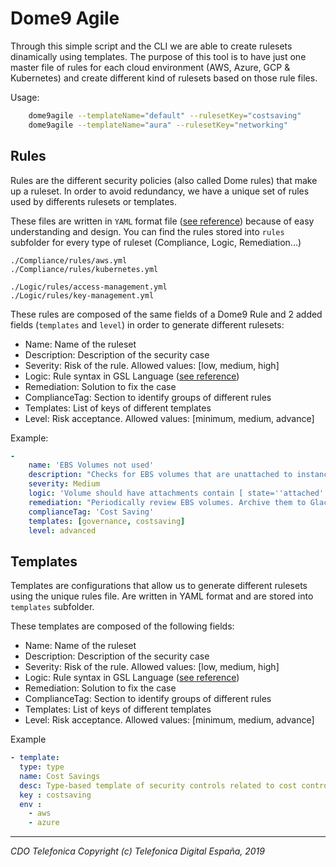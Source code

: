 # Dome9 Agile

Through this simple script and the CLI we are able to create rulesets dinamically using templates.
The purpose of this tool is to have just one master file of rules for each cloud environment (AWS, Azure, GCP & Kubernetes)
and create different kind of rulesets based on those rule files.

Usage:
```bash
    dome9agile --templateName="default" --rulesetKey="costsaving"
    dome9agile --templateName="aura" --rulesetKey="networking"
```

## Rules

Rules are the different security policies (also called Dome rules) that make up a ruleset.
In order to avoid redundancy, we have a unique set of rules used by differents rulesets or templates.

These files are written in `YAML` format file ([see reference](https://docs.ansible.com/ansible/latest/reference_appendices/YAMLSyntax.html)) 
because of easy understanding and design. You can find the rules stored into `rules` subfolder for
every type of ruleset (Compliance, Logic, Remediation...)

```
./Compliance/rules/aws.yml
./Compliance/rules/kubernetes.yml

./Logic/rules/access-management.yml
./Logic/rules/key-management.yml

```

These rules are composed of the same fields of a Dome9 Rule and 2 added fields (`templates` and `level`) in order to generate different rulesets:

- Name: Name of the ruleset
- Description: Description of the security case
- Severity: Risk of the rule. Allowed values: [low, medium, high]
- Logic: Rule syntax in GSL Language ([see reference](https://sc1.checkpoint.com/documents/CloudGuard_Dome9/Documentation/Compliance-and-Governance/GSL.html))
- Remediation: Solution to fix the case
- ComplianceTag: Section to identify groups of different rules
- Templates: List of keys of different templates
- Level: Risk acceptance. Allowed values: [minimum, medium, advance]

Example:

```yml
-
    name: 'EBS Volumes not used'
    description: "Checks for EBS volumes that are unattached to instances, for example, if they persist after an EC2 instance has been terminated. It is recommended to review of these volumes regularly, since they may contain sensitive company data, application, infrastructure or users.\nIn addition, removing unattached instances will lower your AWS bill"
    severity: Medium
    logic: 'Volume should have attachments contain [ state=''attached'' ]'
    remediation: "Periodically review EBS volumes. Archive them to Glacier, remove the volume entirely, or reattach them if they were inadvertently orphaned. \n\n1. Navigate to the the AWS console EC2 dashboard \n2. In the navigation pane, select Volumes \n3. Sort using the State column and locate the volumes marked 'available' \n4. Review the volume information (create date, size, status, etc) \n5. Determine if you wish to retain or remove each volume"
    complianceTag: 'Cost Saving'
    templates: [governance, costsaving]
    level: advanced
```


## Templates

Templates are configurations that allow us to generate different rulesets using the unique rules file.
Are written in YAML format and are stored into `templates` subfolder.

These templates are composed of the following fields:

- Name: Name of the ruleset
- Description: Description of the security case
- Severity: Risk of the rule. Allowed values: [low, medium, high]
- Logic: Rule syntax in GSL Language ([see reference](https://sc1.checkpoint.com/documents/CloudGuard_Dome9/Documentation/Compliance-and-Governance/GSL.html))
- Remediation: Solution to fix the case
- ComplianceTag: Section to identify groups of different rules
- Templates: List of keys of different templates
- Level: Risk acceptance. Allowed values: [minimum, medium, advance]

Example

```yml
- template:
  type: type
  name: Cost Savings
  desc: Type-based template of security controls related to cost control
  key : costsaving
  env :
    - aws
    - azure
```

---

_CDO Telefonica_
_Copyright (c) Telefonica Digital España, 2019_